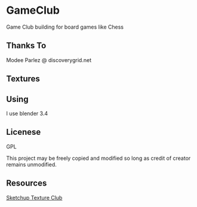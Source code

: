 # GameClub

Game Club building for board games like Chess

## Thanks To

Modee Parlez @ discoverygrid.net

## Textures

## Using

I use blender 3.4

## Licenese

GPL

This project may be freely copied and modified so long as credit of creator remains unmodified.

## Resources

[Sketchup Texture Club](https://www.sketchuptextureclub.com)
